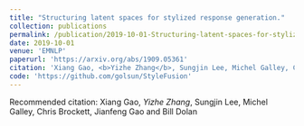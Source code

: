 ```yaml
---
title: "Structuring latent spaces for stylized response generation."
collection: publications
permalink: /publication/2019-10-01-Structuring-latent-spaces-for-stylized-response-generation
date: 2019-10-01
venue: 'EMNLP'
paperurl: 'https://arxiv.org/abs/1909.05361'
citation: 'Xiang Gao, <b>Yizhe Zhang</b>, Sungjin Lee, Michel Galley, Chris Brockett, Jianfeng Gao and Bill Dolan'
code: 'https://github.com/golsun/StyleFusion'
---
```

Recommended citation: Xiang Gao, *Yizhe Zhang*, Sungjin Lee, Michel Galley, Chris Brockett, Jianfeng Gao and Bill Dolan